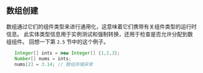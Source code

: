 ## 数组创建

数组通过它们的组件类型来进行通用化，这意味着它们携带有关组件类型的运行时信息。 此实体类型信息用于实例测试和强制转换，还用于检查是否允许分配到数组组件。
回想一下第 `2.5` 节中的这个例子。

```java
   Integer[] ints = new Integer[] {1,2,3};
   Number[] nums = ints;
   nums[2] = 3.14; // 数组存储异常
```
